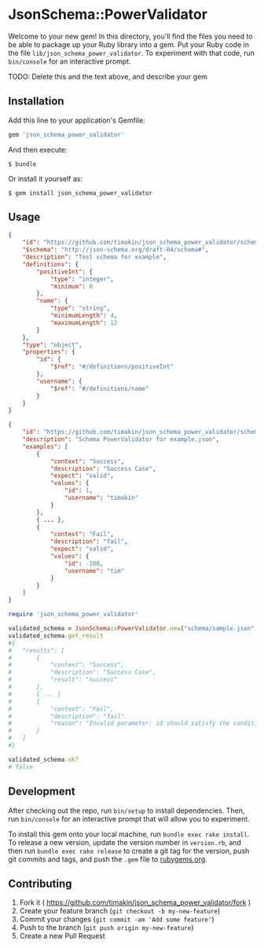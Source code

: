 # JsonSchema::PowerValidator

Welcome to your new gem! In this directory, you'll find the files you need to be able to package up your Ruby library into a gem. Put your Ruby code in the file `lib/json_schema_power_validator`. To experiment with that code, run `bin/console` for an interactive prompt.

TODO: Delete this and the text above, and describe your gem

## Installation

Add this line to your application's Gemfile:

```ruby
gem 'json_schema_power_validator'
```

And then execute:

    $ bundle

Or install it yourself as:

    $ gem install json_schema_power_validator

## Usage

```json
{
	"id": "https://github.com/timakin/json_schema_power_validator/schema/sample.json",
	"$schema": "http://json-schema.org/draft-04/schema#",
	"description": "Test schema for example",
	"definitions": {
		"positiveInt": {
			"type": "integer",
			"minimum": 0
		},
		"name": {
			"type": "string",
			"minimumLength": 4,
			"maximumLength": 12
		}
	},
	"type": "object",
	"properties": {
		"id": {
			"$ref": "#/definitions/positiveInt"
		},
		"username": {
			"$ref": "#/definitions/name"
		}
	}
}
```

```json
{
	"id": "https://github.com/timakin/json_schema_power_validator/schema/suite/sample.json",
	"description": "Schema PowerValidator for example.json",
	"examples": [
		{
			"context": "Success",
			"description": "Success Case",
			"expect": "valid",
			"values": {
				"id": 1,
				"username": "timakin"
			}
		},
		{ ... },
		{
			"context": "Fail",
			"description": "fail",
			"expect": "valid",
			"values": {
				"id": -100,
				"username": "tim"
			}
		}
	]
}
```

```ruby
require 'json_schema_power_validator'

validated_schema = JsonSchema::PowerValidator.new("schema/sample.json", "schema/suite/sample.json")
validated_schema.get_result
#{
#	"results": [
#		{
#			"context": "Success",
#			"description": "Success Case",
#			"result": "success"
#		},
#		{ ... }
#		{
#			"context": "Fail",
#			"description": "fail"
#			"reason": "Invalid parameter: id should satisfy the condition minimumLength"
#		}
#	]
#}

validated_schema.ok?
# false
```

## Development

After checking out the repo, run `bin/setup` to install dependencies. Then, run `bin/console` for an interactive prompt that will allow you to experiment.

To install this gem onto your local machine, run `bundle exec rake install`. To release a new version, update the version number in `version.rb`, and then run `bundle exec rake release` to create a git tag for the version, push git commits and tags, and push the `.gem` file to [rubygems.org](https://rubygems.org).

## Contributing

1. Fork it ( https://github.com/timakin/json_schema_power_validator/fork )
2. Create your feature branch (`git checkout -b my-new-feature`)
3. Commit your changes (`git commit -am 'Add some feature'`)
4. Push to the branch (`git push origin my-new-feature`)
5. Create a new Pull Request
